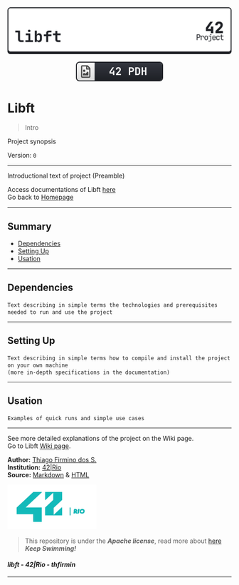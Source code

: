 <!-- Header -->
<div align=center>

<a href="/">
	<picture>
		<source media="(prefers-color-scheme: dark)" srcset="/.github/img/libft_dark.svg">
		<source media="(prefers-color-scheme: light)" srcset="/.github/img/libft_light.svg">
		<img alt="42 Header" src="/.github/img/libft_light.svg">
	</picture>
</a>

[![42PDH Badge](/.github/img/42pdh_badge.svg)][42pdh]

</div>

# Libft

> Intro

Project synopsis

Version: `0`

---

Introductional text of project (Preamble)

Access documentations of Libft [here][wiki]   
Go back to [Homepage](../)   

---

<!-- Body -->
## Summary

- [Dependencies](#dependencies)
- [Setting Up](#setting-up)
- [Usation](#usation)

---
## Dependencies

	Text describing in simple terms the technologies and prerequisites needed to run and use the project

---
## Setting Up

	Text describing in simple terms how to compile and install the project on your own machine   
	(more in-depth specifications in the documentation)

---
## Usation

	Examples of quick runs and simple use cases

<!-- Footer -->

---

See more detailed explanations of the project on the Wiki page.   
Go to Libft [Wiki page][wiki].   

**Author:** [Thiago Firmino dos S.][thfirmin]   
**Institution:** [42|Rio][42rio]   
**Source:** [Markdown][markdown] & [HTML][html]   

<a href="https://linktr.ee/42Rio">
	<picture>
		<source media="(prefers-color-scheme: dark)" srcset="/.github/img/42logo_dark.png">
		<source media="(prefers-color-scheme: light)" srcset="/.github/img/42logo_light.png">
		<img width="200" height="100" alt="42 Rio Logo" src="/.github/img/42logo_light.png">
	</picture>
</a>

> This repository is under the _**Apache license**_, read more about [here](/LICENSE)   
> **_Keep Swimming!_**   
 
#### _libft - 42|Rio - thfirmin_   
---

<!-- Links -->
[wiki]:<https://github.com/Thfirmin/libft/wiki>
[thfirmin]:<https://github.com/Thfirmin>
[42pdh]:<https://github.com/gawbsouza/42-pdh>
[42rio]:<https://42.rio>
[markdown]:<https://daringfireball.net/projects/markdown>
[html]:<https://www.w3schools.com/html>

